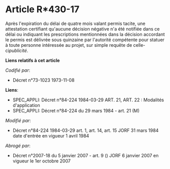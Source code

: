 # Article R*430-17

Après l'expiration du délai de quatre mois valant permis tacite, une attestation certifiant qu'aucune décision négative n'a
été notifiée dans ce délai ou indiquant les prescriptions mentionnées dans la décision accordant le permis est délivrée sous
quinzaine par l'autorité compétente pour statuer à toute personne intéressée au projet, sur simple  requête de celle-
ci*publicité*.

**Liens relatifs à cet article**

_Codifié par_:

  - Décret n°73-1023 1973-11-08

**Liens**:

  - SPEC_APPLI: Décret n°84-224 1984-03-29 ART. 21, ART. 22 : Modalités d'application
  - SPEC_APPLI: Décret n°84-224 du 29 mars 1984 - art. 21 (M)

_Modifié par_:

  - Décret n°84-224 1984-03-29 art. 1, art. 14, art. 15 JORF 31 mars 1984 date d'entrée en vigueur 1 avril 1984

_Abrogé par_:

  - Décret n°2007-18 du 5 janvier 2007 - art. 9 () JORF 6 janvier 2007 en vigueur le 1er octobre 2007
